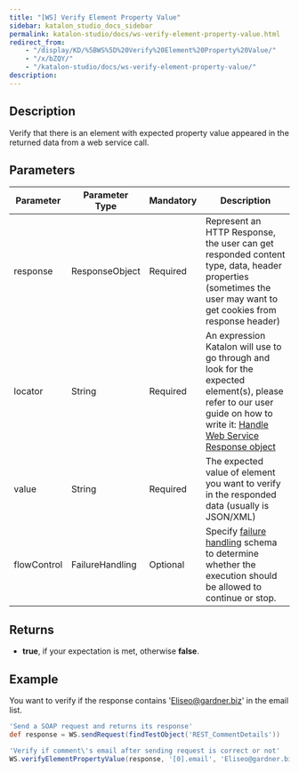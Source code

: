 ```yaml
---
title: "[WS] Verify Element Property Value" 
sidebar: katalon_studio_docs_sidebar
permalink: katalon-studio/docs/ws-verify-element-property-value.html 
redirect_from:
    - "/display/KD/%5BWS%5D%20Verify%20Element%20Property%20Value/"
    - "/x/bZQY/"
    - "/katalon-studio/docs/ws-verify-element-property-value/"
description: 
---
```

Description
-----------

Verify that there is an element with expected property value appeared in the returned data from a web service call.

Parameters
----------

| Parameter | Parameter Type | Mandatory | Description |
| --- | --- | --- | --- |
| response | ResponseObject | Required | Represent an HTTP Response, the user can get responded content type, data, header properties (sometimes the user may want to get cookies from response header) |
| locator | String | Required | An expression Katalon will use to go through and look for the expected element(s), please refer to our user guide on how to write it: [Handle Web Service Response object](/display/KD/Handle+Response+Messages) |
| value  | String | Required | The expected value of element you want to verify in the responded data (usually is JSON/XML) |
| flowControl | FailureHandling | Optional | Specify [failure handling](/x/qAAM) schema to determine whether the execution should be allowed to continue or stop. |

Returns
-------

*   **true**, if your expectation is met, otherwise **false**.
    

Example
-------

You want to verify if the response contains 'Eliseo@gardner.biz' in the email list.

```groovy
'Send a SOAP request and returns its response'
def response = WS.sendRequest(findTestObject('REST_CommentDetails'))

'Verify if comment\'s email after sending request is correct or not'
WS.verifyElementPropertyValue(response, '[0].email', 'Eliseo@gardner.biz')
```